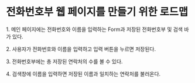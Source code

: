 <h1>전화번호부 웹 페이지를 만들기 위한 로드맵</h1>
<p>1. 메인 페이지에는 전화번호와 이름을 입력하는 Form과 저장된 전화번호부 및 검색 바가 있다.</p>
<p>2. 사용자가 전화번호와 이름을 입력하고 입력 버튼을 누르면 저장된다.</p>
<p>3. 전화번호부에는 총 저장된 연락처의 수를 볼 수 있다.</p>
<p>4. 검색창에 이름을 입력하면 저장된 이름과 일치하는 연락처를 불러온다.</p>
